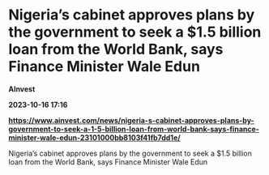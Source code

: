 # Nigeria’s cabinet approves plans by the government to seek a $1.5 billion loan from the World Bank, says Finance Minister Wale Edun
**AInvest**

**2023-10-16 17:16**

**https://www.ainvest.com/news/nigeria-s-cabinet-approves-plans-by-government-to-seek-a-1-5-billion-loan-from-world-bank-says-finance-minister-wale-edun-23101000bb8103f41fb7dd1e/**

Nigeria’s cabinet approves plans by the government to seek a $1.5 billion loan from the World Bank, says Finance Minister Wale Edun